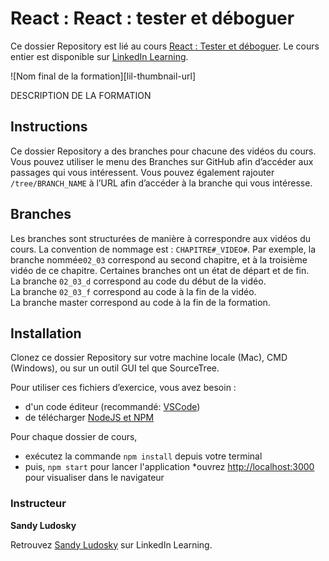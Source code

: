 # React : React : tester et déboguer
Ce dossier Repository est lié au cours [React : Tester et déboguer][lil-course-url]. Le cours entier est disponible sur [LinkedIn Learning](https://www.linkedin.com/learning).

![Nom final de la formation][lil-thumbnail-url] 

DESCRIPTION DE LA FORMATION

## Instructions
Ce dossier Repository a des branches pour chacune des vidéos du cours. Vous pouvez utiliser le menu des Branches sur GitHub afin d’accéder aux passages qui vous intéressent. Vous pouvez également rajouter `/tree/BRANCH_NAME` à l’URL afin d’accéder à la branche qui vous intéresse. 

## Branches
Les branches sont structurées de manière à correspondre aux vidéos du cours. La convention de nommage est : `CHAPITRE#_VIDEO#`. Par exemple, la branche nommée`02_03` correspond au second chapitre, et à la troisième vidéo de ce chapitre. Certaines branches ont un état de départ et de fin.  
La branche `02_03_d` correspond au code du début de la vidéo.  
La branche `02_03_f` correspond au code à la fin de la vidéo.  
La branche master correspond au code à la fin de la formation. 

## Installation
Clonez ce dossier Repository sur votre machine locale (Mac), CMD (Windows), ou sur un outil GUI tel que SourceTree. 

Pour utiliser ces fichiers d’exercice, vous avez besoin : 

* d'un code éditeur (recommandé: [VSCode](https://code.visualstudio.com/))
* de télécharger [NodeJS et NPM](https://docs.npmjs.com/downloading-and-installing-node-js-and-npm)

Pour chaque dossier de cours, 
* exécutez la commande `npm install` depuis votre terminal
* puis, `npm start` pour lancer l'application 
*ouvrez [http://localhost:3000](http://localhost:3000) pour visualiser dans le navigateur

### Instructeur

**Sandy Ludosky** 

 Retrouvez [Sandy Ludosky](https://www.linkedin.com/learning/instructors/sandy-ludosky) sur LinkedIn Learning.

[lil-course-url]: 
[lil-thumbnail-url]: 
